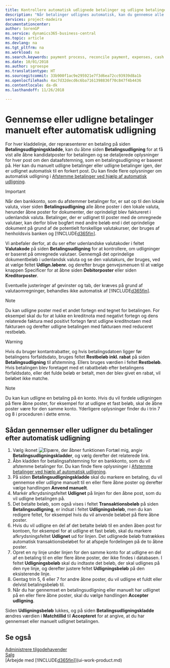 ```yaml
---
title: Kontrollere automatisk udlignede betalinger og udligne betalinger igen manuelt | Microsoft Docs
description: "Når betalinger udlignes automatisk, kan du gennemse alle poster for en betaling og genanvende dem, der blev udlignet forkert, manuelt."
services: project-madeira
documentationcenter: 
author: SorenGP
ms.service: dynamics365-business-central
ms.topic: article
ms.devlang: na
ms.tgt_pltfrm: na
ms.workload: na
ms.search.keywords: payment process, reconcile payment, expenses, cash receipts
ms.date: 10/01/2018
ms.author: sgroespe
ms.translationtype: HT
ms.sourcegitcommit: 33b900f1ac9e295921e7f3d6ea72cc93939d8a1b
ms.openlocfilehash: 4ac7d32decd6c6ba7161398836f70c847f4b4436
ms.contentlocale: da-dk
ms.lasthandoff: 11/26/2018

---
```

# <a name="review-or-apply-payments-manually-after-automatic-application"></a>Gennemse eller udligne betalinger manuelt efter automatisk udligning
For hver kladdelinje, der repræsenterer en betaling på siden **Betalingsudligningskladde**, kan du åbne siden **Betalingsudligning** for at få vist alle åbne kandidatposter for betalingen og se detaljerede oplysninger for hver post om den dataafstemning, som en betalingsudligning er baseret på. Her kan du manuelt udligne betalinger eller udligne betalinger igen, der er udlignet automatisk til en forkert post. Du kan finde flere oplysninger om automatisk udligning i [Afstemme betalinger ved hjælp af automatisk udligning](receivables-how-reconcile-payments-auto-application.md).

> [!IMPORTANT]  
>   Når den bankkonto, som du afstemmer betalinger for, er sat op til den lokale valuta, viser siden **Betalingsudligning** alle åbne poster i den lokale valuta, herunder åbne poster for dokumenter, der oprindeligt blev faktureret i udenlandsk valuta. Betalinger, der er udlignet til poster med de omregnede valutaer, kan derfor blive bogført med andre beløb end i det oprindelige dokument på grund af de potentielt forskellige valutakurser, der bruges af henholdsvis banken og [!INCLUDE[d365fin](includes/d365fin_md.md)].

Vi anbefaler derfor, at du ser efter udenlandske valutakoder i feltet **Valutakode** på siden **Betalingsudligning** for at kontrollere, om udligninger er baseret på omregnede valutaer. Gennemgå det oprindelige dokumentbeløb i udenlandsk valuta og se den valutakurs, der bruges, ved at vælge feltet **Udlign.løbenr.** og derefter bruge genvejsmenuen til at vælge knappen Specificer for at åbne siden **Debitorposter** eller siden **Kreditorposter**.

Eventuelle justeringer af gevinster og tab, der kræves på grund af valutaomregninger, behandles ikke automatisk af [!INCLUDE[d365fin](includes/d365fin_md.md)].

> [!NOTE]  
>   Du kan udligne poster med et andet fortegn end tegnet for betalingen. For eksempel skal du for at lukke en kreditnota med negativt fortegn og dens relaterede faktura med positivt fortegn først udligne kreditnotaen med fakturaen og derefter udligne betalingen med fakturaen med reduceret restbeløb.

> [!WARNING]  
>   Hvis du bruger kontantrabatter, og hvis betalingsdatoen ligger før betalingens forfaldsdato, bruges feltet **Restbeløb inkl. rabat** på siden **Betalingsudligning** til afstemning. Ellers bruges værdien i feltet **Restbeløb**. Hvis betalingen blev foretaget med et rabatbeløb efter betalingens forfaldsdato, eller det fulde beløb er betalt, men der blev givet en rabat, vil beløbet ikke matche.

> [!NOTE]  
>   Du kan kun udligne en betaling på én konto. Hvis du vil fordele udligningen på flere åbne poster, for eksempel for at udligne et fast beløb, skal de åbne poster være for den samme konto. Yderligere oplysninger finder du i trin 7 og 8 i proceduren i dette emne.

## <a name="to-review-or-apply-payments-after-automatic-application"></a>Sådan gennemser eller udligner du betalinger efter automatisk udligning
1. Vælg ikonet ![Elpære, der åbner funktionen Fortæl mig](media/ui-search/search_small.png "Fortæl mig, hvad du vil foretage dig"), angiv **Betalingsudligningskladder**, og vælg derefter det relaterede link.
2. Åbn kladden for betalingsafstemning for en bankkonto, som du vil afstemme betalinger for. Du kan finde flere oplysninger i [Afstemme betalinger ved hjælp af automatisk udligning](receivables-how-reconcile-payments-auto-application.md).
3. På siden **Betalingsudligningskladde** skal du markere en betaling, du vil gennemse eller udligne manuelt til en eller flere åbne poster og derefter vælge handlingen **Anvend manuelt**.
4. Markér afkrydsningsfeltet **Udlignet** på linjen for den åbne post, som du vil udligne betalingen på.
5. Det betalte beløb, som også vises i feltet **Transaktionsbeløb** på siden **Betalingsudligning**, er indsat i feltet **Udligningsbeløb**, men du kan redigere feltet, for eksempel hvis du vil anvende beløbet på flere åbne poster.
6. Hvis du vil udligne en del af det betalte beløb til en anden åben post for kontoen, for eksempel for at udligne et fast beløb, skal du markere afkrydsningsfeltet **Udlignet** ud for linjen. Det udlignede beløb fratrækkes automatisk transaktionsbeløbet for at afspejle fordelingen på de to åbne poster.
7. Opret en ny linje under linjen for den samme konto for at udligne en del af en betaling til en eller flere åbne poster, der ikke findes i databasen. I feltet **Udligningsbeløb** skal du indtaste det beløb, der skal udlignes på den nye linje, og derefter justere feltet **Udligningsbeløb** på den eksisterende linje.
8. Gentag trin 5, 6 eller 7 for andre åbne poster, du vil udligne et fuldt eller delvist betalingsbeløb til.
9. Når du har gennemset en betalingsudligning eller manuelt har udlignet på en eller flere åbne poster, skal du vælge handlingen **Accepter udligning**.

Siden **Udligningsbeløb** lukkes, og på siden **Betalingsudligningskladde** ændres værdien i **Matchtillid** til **Accepteret** for at angive, at du har gennemset eller manuelt udlignet betalingen.

## <a name="see-also"></a>Se også
[Administrere tilgodehavender](receivables-manage-receivables.md)  
[Salg](sales-manage-sales.md)  
[Arbejde med [!INCLUDE[d365fin](includes/d365fin_md.md)]](ui-work-product.md)

